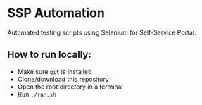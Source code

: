 # SSP Automation

Automated testing scripts using Selenium for Self-Service Portal.

## How to run locally:

- Make sure `git` is installed 
- Clone/download this repository
- Open the root directory in a terminal
- Run `./run.sh`
